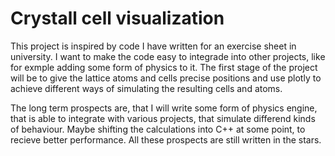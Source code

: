 # Crystall cell visualization

This project is inspired by code I have written for an exercise sheet in university. I want to make the code easy to integrade into other projects, like for exmple adding some form of physics to it. The first stage of the project will be to give the lattice atoms and cells precise positions and use plotly to achieve different ways of simulating the resulting cells and atoms.

The long term prospects are, that I will write some form of physics engine, that is able to integrate with various projects, that simulate differend kinds of behaviour. Maybe shifting the calculations into C++ at some point, to recieve better performance. All these prospects are still written in the stars.
